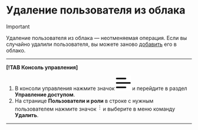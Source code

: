 # Удаление пользователя из облака

> [!IMPORTANT]
>
> Удаление пользователя из облака — неотменяемая операция. Если вы случайно удалили пользователя, вы можете заново [добавить](create.md) его в облако.

---

**[!TAB Консоль управления]**

1. В консоли управления нажмите значок ![](../../../_assets/ugly-sandwich.svg) и перейдите в раздел **Управление доступом**.
2. На странице **Пользователи и роли** в строке с нужным пользователем нажмите значок ![](../../../_assets/dots.png) и выберите в меню команду **Удалить**.

---
